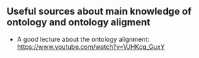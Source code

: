 ## Useful sources about main knowledge of ontology and ontology aligment 
* A good lecture about the ontology alignment: https://www.youtube.com/watch?v=VJHKcq_GuxY
